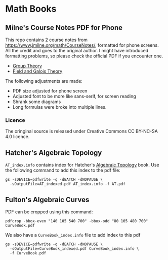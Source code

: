 # Math Books

## Milne's Course Notes PDF for Phone

This repo contains 2 course notes from
https://www.jmilne.org/math/CourseNotes/, formatted for phone screens.
All the credit and goes to the original author. I might have
introduced formatting problems, so please check the official PDF if
you encounter one.

- [Group Theory](https://github.com/YangZhao11/PhonePdf/releases/download/202301/GT.pdf)
- [Field and Galois Theory](https://github.com/YangZhao11/PhonePdf/releases/download/202301/FT.pdf)

The following adjustments are made:

- PDF size adjusted for phone screen
- Adjusted font to be more like sans-serif, for screen reading
- Shrank some diagrams
- Long formulas were broke into multiple lines.

### Licence

The oringinal source is released under Creative Commons CC BY-NC-SA
4.0 licence.

## Hatcher's Algebraic Topology
`AT_index.info` contains index for Hatcher's [Algebraic Topology](https://pi.math.cornell.edu/~hatcher/AT/ATpage.html)
book. Use the following command to add this index to the pdf file:

```
gs -sDEVICE=pdfwrite -q -dBATCH -dNOPAUSE \
  -sOutputFile=AT_indexed.pdf AT_index.info -f AT.pdf
```

## Fulton's Algebraic Curves
PDF can be cropped using this command:
```
pdfcrop -bbox-even "140 105 540 700" -bbox-odd "80 105 480 700" CurveBook.pdf
```

We also have a `CurveBook_index.info` file to add index to this pdf
```
gs -sDEVICE=pdfwrite -q -dBATCH -dNOPAUSE \
  -sOutputFile=CurveBook_indexed.pdf CurveBook_index.info \
  -f CurveBook.pdf
```

